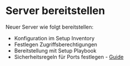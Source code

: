 # Server bereitstellen
Neuer Server wie folgt bereitstellen:
* Konfiguration im Setup Inventory
* Festlegen Zugriffsberechtigungen
* Bereitstellung mit Setup Playbook
* Sicherheitsregeln für Ports festlegen - [Guide](https://docs.bigbluebutton.org/2.2/configure-firewall.html#configure-your-firewall)